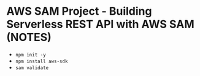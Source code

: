 # AWS SAM Project - Building Serverless REST API with AWS SAM (NOTES)

- `npm init -y`
- `npm install aws-sdk`
- `sam validate` 